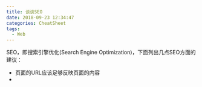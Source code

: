 ```yaml
---
title: 谈谈SEO
date: 2018-09-23 12:34:47
categories: CheatSheet
tags:
  - Web
---
```


SEO，即搜索引擎优化(Search Engine Optimization)，下面列出几点SEO方面的建议：
- 页面的URL应该足够反映页面的内容
- 